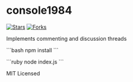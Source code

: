 # console1984

[![Stars](https://img.shields.io/github/stars/${GITHUB_USER}/console1984.svg)]()
[![Forks](https://img.shields.io/github/forks/${GITHUB_USER}/console1984.svg)]()

Implements commenting and discussion threads

\`\`\`bash
npm install
\`\`\`

\`\`\`ruby
node index.js
\`\`\`

MIT Licensed
